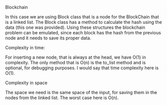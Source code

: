 Blockchain

In this case we are using Block class that is a node for the BlockChain that is a linked list. The Block class has a method to calculate the hash using the data (this one was provided). Using these structures the blockchain problem can be emulated, since each block has the hash from the previous node and it needs to save its proper data.

Complexity in time:

For inserting a new node, that is always at the head, we have O(1) in complexity. The only method that is O(n) is the to_list method and is optional, for debugging purposes. I would say that time complexity here is O(1).

Complexity in space

The space we need is the same space of the input, for saving them in the nodes from the linked list. The worst case here is O(n).

